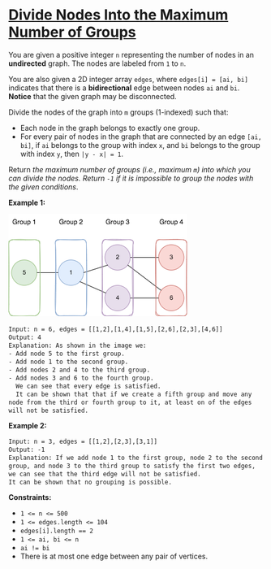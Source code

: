 [Divide Nodes Into the Maximum Number of Groups](https://leetcode.com/problems/divide-nodes-into-the-maximum-number-of-groups)
===

You are given a positive integer `n` representing the number of nodes in an **undirected** graph. The nodes are labeled
from `1` to `n`.

You are also given a 2D integer array `edges`, where `edges[i] = [ai, bi]` indicates that there is a **bidirectional**
edge between nodes `ai` and `bi`. **Notice** that the given graph may be disconnected.

Divide the nodes of the graph into `m` groups (1-indexed) such that:

* Each node in the graph belongs to exactly one group.
* For every pair of nodes in the graph that are connected by an edge `[ai, bi]`, if `ai` belongs to the group with index
  `x`, and `bi` belongs to the group with index `y`, then `|y - x| = 1`.

Return _the maximum number of groups (i.e., maximum `m`) into which you can divide the nodes. Return `-1` if it is
impossible to group the nodes with the given conditions_.

**Example 1:**

![img.png](../bin/divide_nodes_into_the_maximum_number_of_groups/img.png)

```text
Input: n = 6, edges = [[1,2],[1,4],[1,5],[2,6],[2,3],[4,6]]
Output: 4
Explanation: As shown in the image we:
- Add node 5 to the first group.
- Add node 1 to the second group.
- Add nodes 2 and 4 to the third group.
- Add nodes 3 and 6 to the fourth group.
  We can see that every edge is satisfied.
  It can be shown that that if we create a fifth group and move any node from the third or fourth group to it, at least on of the edges will not be satisfied.
```

**Example 2:**

```text
Input: n = 3, edges = [[1,2],[2,3],[3,1]]
Output: -1
Explanation: If we add node 1 to the first group, node 2 to the second group, and node 3 to the third group to satisfy the first two edges, we can see that the third edge will not be satisfied.
It can be shown that no grouping is possible.
```

**Constraints:**

* `1 <= n <= 500`
* `1 <= edges.length <= 104`
* `edges[i].length == 2`
* `1 <= ai, bi <= n`
* `ai != bi`
* There is at most one edge between any pair of vertices.

